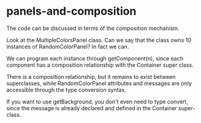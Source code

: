 # panels-and-composition
The code can be discussed in terms of the composition mechanism.

Look at the MultipleColorsPanel class. Can we say that the class owns 10 instances of RandomColorPanel? In fact we can.

We can program each instance through getComponent(n), since each component has a composition relationship with the Container super class. 

There is a composition relationship, but it remains to exist between superclasses, while RandomColorPanel attributes and messages are only  accessible through the type conversion syntax.

If you want to use getBackground, you don't even need to type convert, since the message is already declared and defined in the Container super-class.

 
